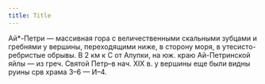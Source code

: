 ```yaml
---
title: Title
---
```


Ай*-Петри — массивная гора с величественными скальными зубцами и гребнями у
вершины, переходящими ниже, в сторону моря, в утесисто-ребристые обрывы. В 2 км
к С от Алупки, на юж. краю Ай-Петринской яйлы — из греч. Святой Петр–в нач. ХIХ
в. у вершины еще были видны руины срв храма З–6 — И–4.
